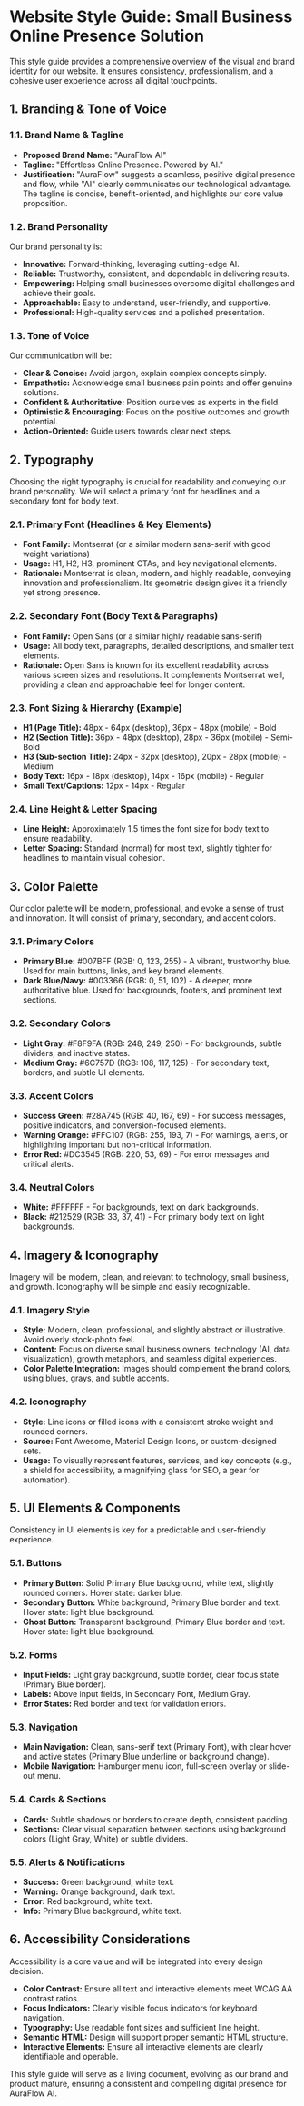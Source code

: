 # Website Style Guide: Small Business Online Presence Solution

This style guide provides a comprehensive overview of the visual and brand identity for our website. It ensures consistency, professionalism, and a cohesive user experience across all digital touchpoints.

## 1. Branding & Tone of Voice

### 1.1. Brand Name & Tagline

*   **Proposed Brand Name:** "AuraFlow AI"
*   **Tagline:** "Effortless Online Presence. Powered by AI."
*   **Justification:** "AuraFlow" suggests a seamless, positive digital presence and flow, while "AI" clearly communicates our technological advantage. The tagline is concise, benefit-oriented, and highlights our core value proposition.

### 1.2. Brand Personality

Our brand personality is:

*   **Innovative:** Forward-thinking, leveraging cutting-edge AI.
*   **Reliable:** Trustworthy, consistent, and dependable in delivering results.
*   **Empowering:** Helping small businesses overcome digital challenges and achieve their goals.
*   **Approachable:** Easy to understand, user-friendly, and supportive.
*   **Professional:** High-quality services and a polished presentation.

### 1.3. Tone of Voice

Our communication will be:

*   **Clear & Concise:** Avoid jargon, explain complex concepts simply.
*   **Empathetic:** Acknowledge small business pain points and offer genuine solutions.
*   **Confident & Authoritative:** Position ourselves as experts in the field.
*   **Optimistic & Encouraging:** Focus on the positive outcomes and growth potential.
*   **Action-Oriented:** Guide users towards clear next steps.

## 2. Typography

Choosing the right typography is crucial for readability and conveying our brand personality. We will select a primary font for headlines and a secondary font for body text.

### 2.1. Primary Font (Headlines & Key Elements)

*   **Font Family:** Montserrat (or a similar modern sans-serif with good weight variations)
*   **Usage:** H1, H2, H3, prominent CTAs, and key navigational elements.
*   **Rationale:** Montserrat is clean, modern, and highly readable, conveying innovation and professionalism. Its geometric design gives it a friendly yet strong presence.

### 2.2. Secondary Font (Body Text & Paragraphs)

*   **Font Family:** Open Sans (or a similar highly readable sans-serif)
*   **Usage:** All body text, paragraphs, detailed descriptions, and smaller text elements.
*   **Rationale:** Open Sans is known for its excellent readability across various screen sizes and resolutions. It complements Montserrat well, providing a clean and approachable feel for longer content.

### 2.3. Font Sizing & Hierarchy (Example)

*   **H1 (Page Title):** 48px - 64px (desktop), 36px - 48px (mobile) - Bold
*   **H2 (Section Title):** 36px - 48px (desktop), 28px - 36px (mobile) - Semi-Bold
*   **H3 (Sub-section Title):** 24px - 32px (desktop), 20px - 28px (mobile) - Medium
*   **Body Text:** 16px - 18px (desktop), 14px - 16px (mobile) - Regular
*   **Small Text/Captions:** 12px - 14px - Regular

### 2.4. Line Height & Letter Spacing

*   **Line Height:** Approximately 1.5 times the font size for body text to ensure readability.
*   **Letter Spacing:** Standard (normal) for most text, slightly tighter for headlines to maintain visual cohesion.

## 3. Color Palette

Our color palette will be modern, professional, and evoke a sense of trust and innovation. It will consist of primary, secondary, and accent colors.

### 3.1. Primary Colors

*   **Primary Blue:** #007BFF (RGB: 0, 123, 255) - A vibrant, trustworthy blue. Used for main buttons, links, and key brand elements.
*   **Dark Blue/Navy:** #003366 (RGB: 0, 51, 102) - A deeper, more authoritative blue. Used for backgrounds, footers, and prominent text sections.

### 3.2. Secondary Colors

*   **Light Gray:** #F8F9FA (RGB: 248, 249, 250) - For backgrounds, subtle dividers, and inactive states.
*   **Medium Gray:** #6C757D (RGB: 108, 117, 125) - For secondary text, borders, and subtle UI elements.

### 3.3. Accent Colors

*   **Success Green:** #28A745 (RGB: 40, 167, 69) - For success messages, positive indicators, and conversion-focused elements.
*   **Warning Orange:** #FFC107 (RGB: 255, 193, 7) - For warnings, alerts, or highlighting important but non-critical information.
*   **Error Red:** #DC3545 (RGB: 220, 53, 69) - For error messages and critical alerts.

### 3.4. Neutral Colors

*   **White:** #FFFFFF - For backgrounds, text on dark backgrounds.
*   **Black:** #212529 (RGB: 33, 37, 41) - For primary body text on light backgrounds.

## 4. Imagery & Iconography

Imagery will be modern, clean, and relevant to technology, small business, and growth. Iconography will be simple and easily recognizable.

### 4.1. Imagery Style

*   **Style:** Modern, clean, professional, and slightly abstract or illustrative. Avoid overly stock-photo feel.
*   **Content:** Focus on diverse small business owners, technology (AI, data visualization), growth metaphors, and seamless digital experiences.
*   **Color Palette Integration:** Images should complement the brand colors, using blues, grays, and subtle accents.

### 4.2. Iconography

*   **Style:** Line icons or filled icons with a consistent stroke weight and rounded corners.
*   **Source:** Font Awesome, Material Design Icons, or custom-designed sets.
*   **Usage:** To visually represent features, services, and key concepts (e.g., a shield for accessibility, a magnifying glass for SEO, a gear for automation).

## 5. UI Elements & Components

Consistency in UI elements is key for a predictable and user-friendly experience.

### 5.1. Buttons

*   **Primary Button:** Solid Primary Blue background, white text, slightly rounded corners. Hover state: darker blue.
*   **Secondary Button:** White background, Primary Blue border and text. Hover state: light blue background.
*   **Ghost Button:** Transparent background, Primary Blue border and text. Hover state: light blue background.

### 5.2. Forms

*   **Input Fields:** Light gray background, subtle border, clear focus state (Primary Blue border).
*   **Labels:** Above input fields, in Secondary Font, Medium Gray.
*   **Error States:** Red border and text for validation errors.

### 5.3. Navigation

*   **Main Navigation:** Clean, sans-serif text (Primary Font), with clear hover and active states (Primary Blue underline or background change).
*   **Mobile Navigation:** Hamburger menu icon, full-screen overlay or slide-out menu.

### 5.4. Cards & Sections

*   **Cards:** Subtle shadows or borders to create depth, consistent padding.
*   **Sections:** Clear visual separation between sections using background colors (Light Gray, White) or subtle dividers.

### 5.5. Alerts & Notifications

*   **Success:** Green background, white text.
*   **Warning:** Orange background, dark text.
*   **Error:** Red background, white text.
*   **Info:** Primary Blue background, white text.

## 6. Accessibility Considerations

Accessibility is a core value and will be integrated into every design decision.

*   **Color Contrast:** Ensure all text and interactive elements meet WCAG AA contrast ratios.
*   **Focus Indicators:** Clearly visible focus indicators for keyboard navigation.
*   **Typography:** Use readable font sizes and sufficient line height.
*   **Semantic HTML:** Design will support proper semantic HTML structure.
*   **Interactive Elements:** Ensure all interactive elements are clearly identifiable and operable.

This style guide will serve as a living document, evolving as our brand and product mature, ensuring a consistent and compelling digital presence for AuraFlow AI.

